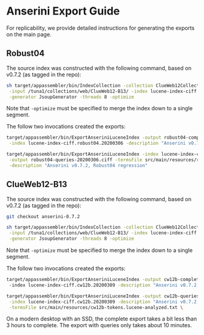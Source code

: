 # Anserini Export Guide

For replicability, we provide detailed instructions for generating the exports on the main page.

## Robust04

The source index was constructed with the following command, based on v0.7.2 (as tagged in the repo):

```bash
sh target/appassembler/bin/IndexCollection -collection ClueWeb12Collection \
 -input /tuna1/collections/web/ClueWeb12-B13/ -index lucene-index-ciff.cw12b.20200309 \
 -generator JsoupGenerator -threads 8 -optimize
 ```

Note that `-optimize` must be specified to merge the index down to a single segment.

The follow two invocations created the exports:

```bash
target/appassembler/bin/ExportAnseriniLuceneIndex -output robust04-complete-20200306.ciff \
 -index lucene-index-ciff.robust04.20200306 -description "Anserini v0.7.2, Robust04 regression"

target/appassembler/bin/ExportAnseriniLuceneIndex -index lucene-index-ciff.robust04.20200306 \
 -output robust04-queries-20200306.ciff -termsFile src/main/resources/robust04-tokens.lucene-analyzed.txt \
 -description "Anserini v0.7.2, Robust04 regression"
```

## ClueWeb12-B13

The source index was constructed with the following command, based on v0.7.2 (as tagged in the repo):

```bash
git checkout anserini-0.7.2

sh target/appassembler/bin/IndexCollection -collection ClueWeb12Collection \
 -input /tuna1/collections/web/ClueWeb12-B13/ -index lucene-index-ciff.cw12b.20200309 \
 -generator JsoupGenerator -threads 8 -optimize
```

Note that `-optimize` must be specified to merge the index down to a single segment.

The follow two invocations created the exports:

```bash
target/appassembler/bin/ExportAnseriniLuceneIndex -output cw12b-complete-20200309.ciff.gz
 -index lucene-index-ciff.cw12b.20200309 -description "Anserini v0.7.2, ClueWeb12-B13 regression"

target/appassembler/bin/ExportAnseriniLuceneIndex -output cw12b-queries-20200309.ciff.gz \
 -index lucene-index-ciff.cw12b.20200309 -description "Anserini v0.7.2, ClueWeb12-B13 regression" \
 -termsFile src/main/resources/cw12b-tokens.lucene-analyzed.txt \
```

On a modern desktop with an SSD, the complete export takes a bit less than 3 hours to complete.
The export with queries only takes about 10 minutes.

